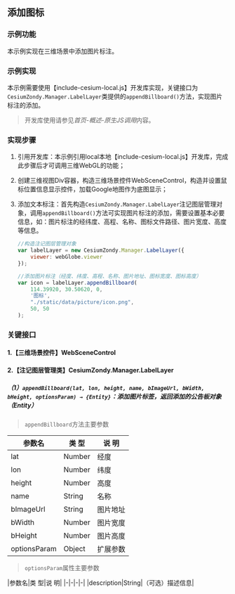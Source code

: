 ## 添加图标

### 示例功能

本示例实现在三维场景中添加图片标注。

### 示例实现

本示例需要使用【include-cesium-local.js】开发库实现，关键接口为`CesiumZondy.Manager.LabelLayer`类提供的`appendBillboard()`方法，实现图片标注的添加。

> 开发库使用请参见*首页-概述-原生JS调用*内容。

### 实现步骤

1. 引用开发库：本示例引用local本地【include-cesium-local.js】开发库，完成此步骤后才可调用三维WebGL的功能；

2. 创建三维视图Div容器，构造三维场景控件WebSceneControl，构造并设置鼠标位置信息显示控件，加载Google地图作为底图显示；

3. 添加文本标注：首先构造`CesiumZondy.Manager.LabelLayer`注记图层管理对象，调用`appendBillboard()`方法可实现图片标注的添加，需要设置基本必要信息，如：图片标注的经纬度、高程、名称、图标文件路径、图片宽度、高度等信息。

    ``` javascript
    //构造注记图层管理对象
    var labelLayer = new CesiumZondy.Manager.LabelLayer({
        viewer: webGlobe.viewer
    });

    //添加图片标注（经度、纬度、高程、名称、图片地址、图标宽度、图标高度）
    var icon = labelLayer.appendBillboard(
        114.39920, 30.50620, 0,
        '图标',
        "./static/data/picture/icon.png",
        50, 50
    );
    ```

### 关键接口

#### 1.【三维场景控件】WebSceneControl

#### 2.【注记图层管理类】CesiumZondy.Manager.LabelLayer

##### （1）`appendBillboard(lat, lon, height, name, bImageUrl, bWidth, bHeight, optionsParam) → {Entity}`：添加图片标签，返回添加的公告板对象（Entity）

> `appendBillboard`方法主要参数

|参数名|类 型|说 明|
|-|-|-|
|lat	|Number	|	经度|
|lon|	Number	|	纬度|
|height	|Number	|	高度|
|name	|String	|	名称|
|bImageUrl	|String	|	图片地址|
|bWidth	|Number	|	图片宽度|
|bHeight	|Number	|	图片高度|
|optionsParam	|Object	|	扩展参数|

> `optionsParam`属性主要参数

|参数名|类 型|说 明|
|-|-|-|-|
|description|String|（可选）描述信息|
